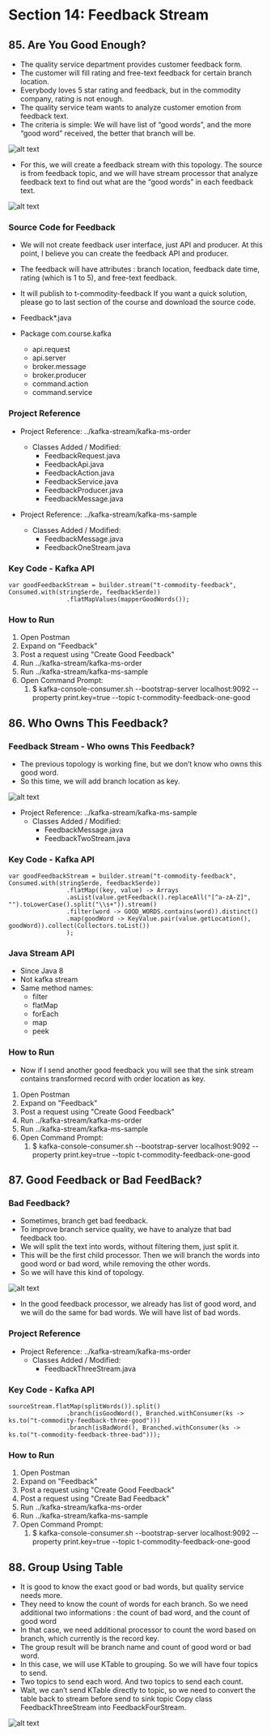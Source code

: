 # Section 14: Feedback Stream

## 85. Are You Good Enough?

- The quality service department provides customer feedback form.
- The customer will fill rating and free-text feedback for certain branch location.
- Everybody loves 5 star rating and feedback, but in the commodity company, rating is not enough.
- The quality service team wants to analyze customer emotion from feedback text.
- The criteria is simple: We will have list of “good words”, and the more “good word” received, the better that branch will be.

![alt text](https://github.com/marodrigues20/udemy_java/blob/main/JavaSpring%26ApacheKafkaBootcamp-BasicToComplete/Sections/Section-14/pic_01.png?raw=true)


 - For this, we will create a feedback stream with this topology. The source is from feedback topic, and we will have stream processor that analyze feedback text to find out what are the “good words” in each feedback text.
  

![alt text](https://github.com/marodrigues20/udemy_java/blob/main/JavaSpring%26ApacheKafkaBootcamp-BasicToComplete/Sections/Section-14/pic_02.png?raw=true)


### Source Code for Feedback

- We will not create feedback user interface, just API and producer. At this point, I believe you can create the feedback API and producer.
- The feedback will have attributes : branch location, feedback date time, rating (which is 1 to 5), and free-text feedback.
- It will publish to t-commodity-feedback If you want a quick solution, please go to last section of the course and download the source code.

- Feedback*.java
- Package com.course.kafka
  - api.request
  - api.server
  - broker.message
  - broker.producer
  - command.action
  - command.service


### Project Reference

- Project Reference: ../kafka-stream/kafka-ms-order
  - Classes Added / Modified: 
    - FeedbackRequest.java
    - FeedbackApi.java
    - FeedbackAction.java
    - FeedbackService.java
    - FeedbackProducer.java
    - FeedbackMessage.java

- Project Reference: ../kafka-stream/kafka-ms-sample
  - Classes Added / Modified: 
    - FeedbackMessage.java
    - FeedbackOneStream.java


### Key Code - Kafka API

```
var goodFeedbackStream = builder.stream("t-commodity-feedback", Consumed.with(stringSerde, feedbackSerde))
                .flatMapValues(mapperGoodWords());
```

### How to Run

1. Open Postman
2. Expand on "Feedback"
3. Post a request using "Create Good Feedback"
4. Run ../kafka-stream/kafka-ms-order
5. Run ../kafka-stream/kafka-ms-sample
6. Open Command Prompt:
   1. $ kafka-console-consumer.sh --bootstrap-server localhost:9092 --property print.key=true --topic t-commodity-feedback-one-good



## 86. Who Owns This Feedback?

### Feedback Stream - Who owns This Feedback?

- The previous topology is working fine, but we don’t know who owns this good word.
- So this time, we will add branch location as key.

![alt text](https://github.com/marodrigues20/udemy_java/blob/main/JavaSpring%26ApacheKafkaBootcamp-BasicToComplete/Sections/Section-14/pic_03.png?raw=true)


- Project Reference: ../kafka-stream/kafka-ms-sample
  - Classes Added / Modified: 
    - FeedbackMessage.java
    - FeedbackTwoStream.java


### Key Code - Kafka API

```
var goodFeedbackStream = builder.stream("t-commodity-feedback", Consumed.with(stringSerde, feedbackSerde))
                .flatMap((key, value) -> Arrays
                .asList(value.getFeedback().replaceAll("[^a-zA-Z]", "").toLowerCase().split("\\s+")).stream()
                .filter(word -> GOOD_WORDS.contains(word)).distinct()
                .map(goodWord -> KeyValue.pair(value.getLocation(), goodWord)).collect(Collectors.toList())
                );
```


### Java Stream API

- Since Java 8
- Not kafka stream
- Same method names:
  - filter
  - flatMap
  - forEach
  - map
  - peek


### How to Run

- Now if I send another good feedback you will see that the sink stream contains transformed record with order location as key.

1. Open Postman
2. Expand on "Feedback"
3. Post a request using "Create Good Feedback"
4. Run ../kafka-stream/kafka-ms-order
5. Run ../kafka-stream/kafka-ms-sample
6. Open Command Prompt:
   1. $ kafka-console-consumer.sh --bootstrap-server localhost:9092 --property print.key=true --topic t-commodity-feedback-one-good


## 87. Good Feedback or Bad FeedBack?

### Bad Feedback?

- Sometimes, branch get bad feedback.
- To improve branch service quality, we have to analyze that bad feedback too.
- We will split the text into words, without filtering them, just split it.
- This will be the first child processor. Then we will branch the words into good word or bad word, while removing the other words.
- So we will have this kind of topology.


![alt text](https://github.com/marodrigues20/udemy_java/blob/main/JavaSpring%26ApacheKafkaBootcamp-BasicToComplete/Sections/Section-14/pic_04.png?raw=true)


- In the good feedback processor, we already has list of good word, and we will do the same for bad words. We will have list of bad words.

### Project Reference

- Project Reference: ../kafka-stream/kafka-ms-order
  - Classes Added / Modified: 
    - FeedbackThreeStream.java



### Key Code - Kafka API

```
sourceStream.flatMap(splitWords()).split()
                .branch(isGoodWord(), Branched.withConsumer(ks -> ks.to("t-commodity-feedback-three-good")))
                .branch(isBadWord(), Branched.withConsumer(ks -> ks.to("t-commodity-feedback-three-bad")));
```


### How to Run

1. Open Postman
2. Expand on "Feedback"
3. Post a request using "Create Good Feedback"
4. Post a request using "Create Bad Feedback"
5. Run ../kafka-stream/kafka-ms-order
6. Run ../kafka-stream/kafka-ms-sample
7. Open Command Prompt:
   1. $ kafka-console-consumer.sh --bootstrap-server localhost:9092 --property print.key=true --topic t-commodity-feedback-one-good


## 88. Group Using Table

- It is good to know the exact good or bad words, but quality service needs more.
- They need to know the count of words for each branch. So we need additional two informations : the count of bad word, and the count of good word
- In that case, we need additional processor to count the word based on branch, which currently is the record key.
- The group result will be branch name and count of good word or bad word.
- In this case, we will use KTable to grouping. So we will have four topics to send.
- Two topics to send each word. And two topics to send each count.
- Wait, we can’t send KTable directly to topic, so we need to convert the table back to stream before send to sink topic Copy class FeedbackThreeStream into FeedbackFourStream.
  

![alt text](https://github.com/marodrigues20/udemy_java/blob/main/JavaSpring%26ApacheKafkaBootcamp-BasicToComplete/Sections/Section-14/pic_06.png?raw=true)